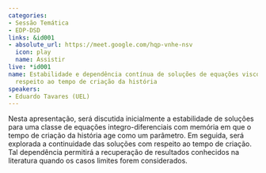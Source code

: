 ```yaml
---
categories:
- Sessão Temática
- EDP-DSD
links: &id001
- absolute_url: https://meet.google.com/hqp-vnhe-nsv
  icon: play
  name: Assistir
live: *id001
name: Estabilidade e dependência contínua de soluções de equações viscoelásticas com
  respeito ao tempo de criação da história
speakers:
- Eduardo Tavares (UEL)
---
```


Nesta apresentação, será discutida inicialmente a estabilidade de soluções para uma classe de equações integro-diferenciais com memória em que o tempo de criação da história age como um parâmetro. Em seguida, será explorada a continuidade das soluções  com respeito ao tempo de criação. Tal dependência permitirá a recuperação de resultados conhecidos na literatura quando os casos limites forem considerados.